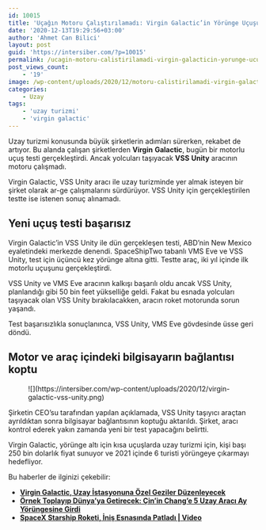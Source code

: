 ```yaml
---
id: 10015
title: 'Uçağın Motoru Çalıştırılamadı: Virgin Galactic’in Yörünge Uçuşu Testi Başarısız Oldu'
date: '2020-12-13T19:29:56+03:00'
author: 'Ahmet Can Bilici'
layout: post
guid: 'https://intersiber.com/?p=10015'
permalink: /ucagin-motoru-calistirilamadi-virgin-galacticin-yorunge-ucusu-testi-basarisiz-oldu/
post_views_count:
    - '19'
image: /wp-content/uploads/2020/12/motoru-calistirilamadi-virgin-galactic-in-uzay-turizmi-testi-basarisiz-oldu.png
categories:
    - Uzay
tags:
    - 'uzay turizmi'
    - 'virgin galactic'
---
```


Uzay turizmi konusunda büyük şirketlerin adımları sürerken, rekabet de artıyor. Bu alanda çalışan şirketlerden **Virgin** **Galactic**, bugün bir motorlu uçuş testi gerçekleştirdi. Ancak yolcuları taşıyacak **VSS** **Unity** aracının motoru çalışmadı.

Virgin Galactic, VSS Unity aracı ile uzay turizminde yer almak isteyen bir şirket olarak ar-ge çalışmalarını sürdürüyor. VSS Unity için gerçekleştirilen testte ise istenen sonuç alınamadı.

## Yeni uçuş testi başarısız

Virgin Galactic’in VSS Unity ile dün gerçekleşen testi, ABD’nin New Mexico eyaletindeki merkezde denendi. SpaceShipTwo tabanlı VMS Eve ve VSS Unity, test için üçüncü kez yörünge altına gitti. Testte araç, iki yıl içinde ilk motorlu uçuşunu gerçekleştirdi.

VSS Unity ve VMS Eve aracının kalkışı başarılı oldu ancak VSS Unity, planlandığı gibi 50 bin feet yükselliğe geldi. Fakat bu esnada yolcuları taşıyacak olan VSS Unity bırakılacakken, aracın roket motorunda sorun yaşandı.

Test başarısızlıkla sonuçlanınca, VSS Unity, VMS Eve gövdesinde üsse geri döndü.

## Motor ve araç içindeki bilgisayarın bağlantısı koptu

<figure class="wp-block-image size-large">![](https://intersiber.com/wp-content/uploads/2020/12/virgin-galactic-vss-unity.png)</figure>Şirketin CEO’su tarafından yapılan açıklamada, VSS Unity taşıyıcı araçtan ayrıldıktan sonra bilgisayar bağlantısının koptuğu aktarıldı. Şirket, aracı kontrol ederek yakın zamanda yeni bir test yapacağını belirtti.

Virgin Galactic, yörünge altı için kısa uçuşlarda uzay turizmi için, kişi başı 250 bin dolarlık fiyat sunuyor ve 2021 içinde 6 turisti yörüngeye çıkarmayı hedefliyor.

Bu haberler de ilginizi çekebilir:

- **[Virgin Galactic, Uzay İstasyonuna Özel Geziler Düzenleyecek](https://intersiber.com/virgin-galactic-uzay-istasyonuna-ozel-geziler-duzenleyecek/)**
- **[Örnek Toplayıp Dünya’ya Getirecek: Çin’in Chang’e 5 Uzay Aracı Ay Yörüngesine Girdi](https://intersiber.com/ornek-toplayip-dunyaya-getirecek-cinin-change-5-uzay-araci-ay-yorungesine-girdi/)**
- **[SpaceX Starship Roketi, İniş Esnasında Patladı | Video](https://intersiber.com/spacex-starship-roketi-inis-esnasinda-patladi-video/)**